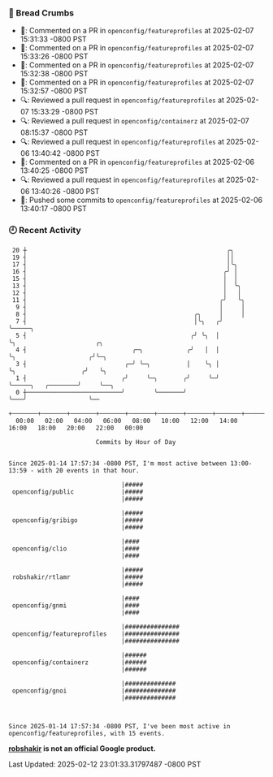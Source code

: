 ### 🍞 Bread Crumbs

 * 💬: Commented on a PR in  `openconfig/featureprofiles` at 2025-02-07 15:31:33 -0800 PST
 * 💬: Commented on a PR in  `openconfig/featureprofiles` at 2025-02-07 15:33:26 -0800 PST
 * 💬: Commented on a PR in  `openconfig/featureprofiles` at 2025-02-07 15:32:38 -0800 PST
 * 💬: Commented on a PR in  `openconfig/featureprofiles` at 2025-02-07 15:32:57 -0800 PST
 * 🔍: Reviewed a pull request in  `openconfig/featureprofiles` at 2025-02-07 15:33:29 -0800 PST
 * 🔍: Reviewed a pull request in  `openconfig/containerz` at 2025-02-07 08:15:37 -0800 PST
 * 🔍: Reviewed a pull request in  `openconfig/featureprofiles` at 2025-02-06 13:40:42 -0800 PST
 * 💬: Commented on a PR in  `openconfig/featureprofiles` at 2025-02-06 13:40:25 -0800 PST
 * 🔍: Reviewed a pull request in  `openconfig/featureprofiles` at 2025-02-06 13:40:26 -0800 PST
 * 🚢: Pushed some commits to `openconfig/featureprofiles` at 2025-02-06 13:40:17 -0800 PST

### 🕘 Recent Activity
```
 20 ┼                                                       ╭╮
 19 ┤                                                       ││
 17 ┤                                                       │╰╮
 16 ┤                                                      ╭╯ │
 15 ┤                                                      │  │
 13 ┤                                                      │  ╰╮
 12 ┤                                                      │   │
 11 ┤                                                     ╭╯   ╰╮
  9 ┤                                                     │     │
  8 ┤                                              ╭╮     │     │
  7 ┤                                              │╰╮   ╭╯     ╰─────╮
  5 ┤                                             ╭╯ ╰╮  │            ╰╮                      ╭╮
  4 ┤                             ╭─╮            ╭╯   │  │             ╰╮                    ╭╯╰─╮
  3 ┤                           ╭─╯ ╰─╮          │    ╰╮ │              ╰╮                  ╭╯   ╰╮
  1 ┤                          ╭╯     ╰─╮       ╭╯     ╰─╯               ╰─────╮   ╭────────╯     ╰──╮
  0 ┼──────────────────────────╯        ╰───────╯                              ╰───╯                 ╰──
    +───────+───────+───────+───────+───────+───────+───────+───────+───────+───────+───────+───────+────
  00:00   02:00   04:00   06:00   08:00   10:00   12:00   14:00   16:00   18:00   20:00   22:00   00:00   

						Commits by Hour of Day


Since 2025-01-14 17:57:34 -0800 PST, I'm most active between 13:00-13:59 - with 20 events in that hour.

```



```
                               |#####
 openconfig/public             |#####
                               |#####

                               |#####
 openconfig/gribigo            |#####
                               |#####

                               |####
 openconfig/clio               |####
                               |####

                               |#####
 robshakir/rtlamr              |#####
                               |#####

                               |####
 openconfig/gnmi               |####
                               |####

                               |###############
 openconfig/featureprofiles    |###############
                               |###############

                               |######
 openconfig/containerz         |######
                               |######

                               |##############
 openconfig/gnoi               |##############
                               |##############



Since 2025-01-14 17:57:34 -0800 PST, I've been most active in openconfig/featureprofiles, with 15 events.

```
**[robshakir](mailto:robjs@google.com) is not an official Google product.**  


Last Updated: 2025-02-12 23:01:33.31797487 -0800 PST
